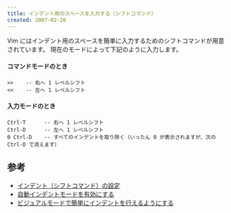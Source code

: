 ```yaml
---
title: インデント用のスペースを入力する（シフトコマンド）
created: 2007-02-20
---
```


Vim にはインデント用のスペースを簡単に入力するためのシフトコマンドが用意されています。
現在のモードによって下記のように入力します。


#### コマンドモードのとき

~~~
>>    -- 右へ 1 レベルシフト
<<    -- 左へ 1 レベルシフト
~~~

#### 入力モードのとき

~~~
Ctrl-T      -- 右へ 1 レベルシフト
Ctrl-D      -- 左へ 1 レベルシフト
0 Ctrl-D    -- すべてのインデントを取り除く（いったん 0 が表示されますが、次の Ctrl-D で消えます）
~~~

参考
----
* [インデント（シフトコマンド）の設定](../settings/indent.html)
* [自動インデントモードを有効にする](../settings/auto-indent.html)
* [ビジュアルモードで簡単にインデントを行えるようにする](../settings/visual-indent.html)


